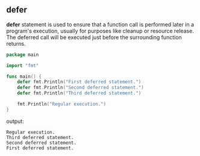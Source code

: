 ## defer
**defer** statement is used to ensure that a function call is performed later in a program's execution, usually for purposes like cleanup or resource release. The deferred call will be executed just before the surrounding function returns.

```go
package main

import "fmt"

func main() {
    defer fmt.Println("First deferred statement.")
    defer fmt.Println("Second deferred statement.")
    defer fmt.Println("Third deferred statement.")

    fmt.Println("Regular execution.")
}
```
output:
```
Regular execution.
Third deferred statement.
Second deferred statement.
First deferred statement.
```